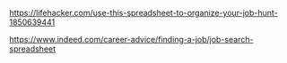 https://lifehacker.com/use-this-spreadsheet-to-organize-your-job-hunt-1850639441

https://www.indeed.com/career-advice/finding-a-job/job-search-spreadsheet
